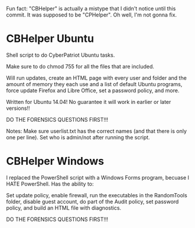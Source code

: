 Fun fact: "CBHelper" is actually a mistype that I didn't notice until this commit. It was supposed to be "CPHelper". Oh well, I'm not gonna fix.

# CBHelper Ubuntu
Shell script to do CyberPatriot Ubuntu tasks.

Make sure to do chmod 755 for all the files that are included.

Will run updates, create an HTML page with every user and folder and the amount of memory they each use and a list of default Ubuntu programs, force update Firefox and Libre Office, set a password policy, and more.

Written for Ubuntu 14.04! No guarantee it will work in earlier or later versions!!

DO THE FORENSICS QUESTIONS FIRST!!!

Notes:
	Make sure userlist.txt has the correct names (and that there is only one per line).
	Set who is admin/not after running the script.
	
# CBHelper Windows
I replaced the PowerShell script with a Windows Forms program, becuase I HATE PowerShell. Has the ability to:

Set update policy, enable firewall, run the executables in the RandomTools folder, disable guest account, do part of the Audit policy, set password policy, and build an HTML file with diagnostics.

DO THE FORENSICS QUESTIONS FIRST!!!
